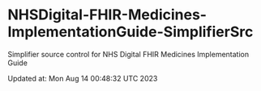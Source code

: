 # NHSDigital-FHIR-Medicines-ImplementationGuide-SimplifierSrc  
Simplifier source control for NHS Digital FHIR Medicines Implementation Guide  


Updated at: Mon Aug 14 00:48:32 UTC 2023
